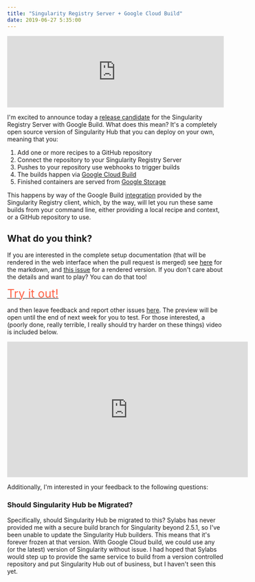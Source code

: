 ```yaml
---
title: "Singularity Registry Server + Google Cloud Build"
date: 2019-06-27 5:35:00
---
```


<iframe width="100%" height="166" scrolling="no" frameborder="no" allow="autoplay" src="https://w.soundcloud.com/player/?url=https%3A//api.soundcloud.com/tracks/643096293%3Fsecret_token%3Ds-QzN7o&color=%23ff5500&auto_play=false&hide_related=false&show_comments=true&show_user=true&show_reposts=false&show_teaser=true"></iframe>

I'm excited to announce today a 
<a href="https://github.com/singularityhub/sregistry/releases/tag/v1.1.0rc1" target="_blank">release candidate</a>  for the Singularity Registry Server with Google Build. What does this mean? It's a completely open source
version of Singularity Hub that you can deploy on your own, meaning that you:

<ol class="custom-counter">
   <li>Add one or more recipes to a GitHub repository</li>
   <li>Connect the repository to your Singularity Registry Server</li>
   <li>Pushes to your repository use webhooks to trigger builds</li>
   <li>The builds happen via <a href="https://cloud.google.com/cloud-build/docs/" target="_blank">Google Cloud Build</a></li>
   <li>Finished containers are served from <a href="https://cloud.google.com/storage/" target="_blank">Google Storage</a></li>
</ol>

This happens by way of the Google Build <a href="https://singularityhub.github.io/sregistry-cli/client-google-build" target="_blank">integration</a> provided by the Singularity Registry
client, which, by the way, will let you run these same builds from your command line,
either providing a local recipe and context, or a GitHub repository to use.

## What do you think?

If you are interested in the complete setup documentation (that will be rendered
in the web interface when the pull request is merged) see 
<a href="https://github.com/singularityhub/sregistry/tree/add/builders/docs/pages/plugins/google_build" target="_blank">here</a> for the markdown, and <a href="https://github.com/singularityhub/sregistry/issues/207"
target="_blank">this issue</a> for a rendered version. If you don't care about the details and want to play? You can do that too!

<a href="https://www.containers.page" target="_blank"><span style="font-size:20pt;color:tomato">Try it out!</span></a><br>

and then leave feedback and report other issues <a href="https://github.com/singularityhub/sregistry/issues/207" target="_blank">here</a>. The preview will be open until the end of next week for you to test. 
For those interested, a (poorly done, really terrible, I really should try harder on
these things) video is included below.

<iframe width="560" height="315" src="https://www.youtube.com/embed/HgZRt0_n_FU" frameborder="0" allow="accelerometer; autoplay; encrypted-media; gyroscope; picture-in-picture" allowfullscreen></iframe>

Additionally, I'm interested in your feedback to the following questions:

### Should Singularity Hub be Migrated?

Specifically, should Singularity Hub be migrated to this? Sylabs has never provided
me with a secure build branch for Singularity beyond 2.5.1, so I've been unable to 
update the Singularity Hub builders. This means that it's forever frozen at that 
version. With Google Cloud build, we could use any (or the latest) version of 
Singularity without issue. I had hoped that Sylabs
would step up to provide the same service to build from a version controlled
repository and put Singularity Hub out of business, but I haven't seen this yet.
